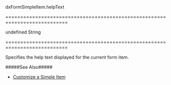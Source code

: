 <!--id-->dxFormSimpleItem.helpText<!--/id-->
===========================================================================
<!--default-->undefined<!--/default-->
<!--type-->String<!--/type-->
===========================================================================

<!--shortDescription-->
Specifies the help text displayed for the current form item.
<!--/shortDescription-->

<!--fullDescription-->
#####See Also#####
- [Customize a Simple Item](/Documentation/Guide/Widgets/Form/Configure_Simple_Items/#Customize_a_Simple_Item)
<!--/fullDescription-->